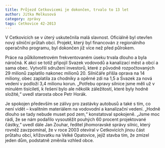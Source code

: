 ```yaml
---
title: Průjezd Cetkovicemi je dokončen, trvalo to 13 let
author: Jitka Melkusová
category: zprávy
tags: Cetkovice 42-2013
---
```


V Cetkovicích se v úterý uskutečnila malá slavnost. Oficiálně byl otevřen nový silniční průtah obcí. Projekt, který byl financován z regionálního operačního programu, byl dokončen již více než před půlrokem.

Práce na půlkilometrovém frekventovaném úseku trvala dlouho a byla náročná. K akci se totiž připojil Svazek vodovodů a kanalizací měst a obcí a sama obec. Vytvořili sdružení investorů, které z původně rozpočtovaných 29 milionů zaplatilo nakonec milionů 20. Silničáře přišla oprava na 14 miliony, obec zaplatila za chodníky a opěrné zdi na 1,5 a Svazek za nová vedení v podloží 3,4 milionu korun. „Potřebu opravy silnice jsme měli už v minulém tisíciletí, k řešení bylo ale několik záležitostí, které byly hodně složité,“ uvedl starosta obce Petr Horák.

Je spokojen především se zálivy pro zastávky autobusů a také s tím, co není vidět – kvalitním materiálem na vodovodní a kanalizační vedení. „Hodně dlouho se tady nebude muset pod zem,“ konstatoval spokojeně. „Jsme moc rádi, že se nám podařilo vysoutěžit pouhých 60 procent projektované částky,“ uvedl dále Jan Zouhar, ředitel jihomoravské správy silnic, který rovněž zavzpomínal, že v roce 2003 otevíral v Cetkovicích jinou část průtahu obcí, křižovatku na Velké Opatovice, jejíž stavba tím, že zmizel jeden dům, podstatně změnila vzhled obce.

